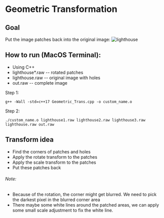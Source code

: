 # Geometric Transformation
## Goal
Put the image patches back into the original image:
![lighthouse](https://backto1995.com/temp_img/lighthouse1.png)
## How to run (MacOS Terminal):
- Using C++
- lighthouse*.raw -- rotated patches
- lighthouse.raw -- original image with holes
- out.raw -- complete image

Step 1:
```
g++ -Wall -std=c++17 Geometric_Trans.cpp -o custom_name.o
```
Step 2:
```
./custom_name.o lighthouse1.raw lighthouse2.raw lighthouse3.raw lighthouse.raw out.raw
```
## Transform idea
- Find the corners of patches and holes
- Apply the rotate transform to the patches
- Apply the scale transform to the patches
- Put these patches back

###### Note:
- Because of the rotation, the corner might get blurred. We need to pick the darkest pixel in the blurred corner area
- There maybe some white lines around the patched areas, we can apply some small scale adjustment to fix the white line.  
